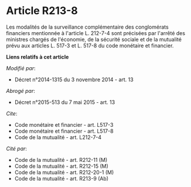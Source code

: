 # Article R213-8

Les modalités de la surveillance complémentaire des conglomérats financiers mentionnée à l'article L. 212-7-4 sont précisées
par l'arrêté des ministres chargés de l'économie, de la sécurité sociale et de la mutualité prévu aux articles L. 517-3 et L.
517-8 du code monétaire et financier.

**Liens relatifs à cet article**

_Modifié par_:

  - Décret n°2014-1315 du 3 novembre 2014 - art. 13

_Abrogé par_:

  - Décret n°2015-513 du 7 mai 2015 - art. 13

_Cite_:

  - Code monétaire et financier - art. L517-3
  - Code monétaire et financier - art. L517-8
  - Code de la mutualité - art. L212-7-4

_Cité par_:

  - Code de la mutualité - art. R212-11 (M)
  - Code de la mutualité - art. R212-15 (M)
  - Code de la mutualité - art. R212-20-1 (M)
  - Code de la mutualité - art. R213-9 (Ab)
